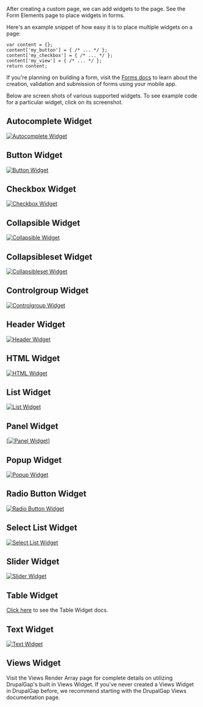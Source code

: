 

After creating a custom page, we can add widgets to the page. See the Form Elements page to place widgets in forms.

Here's an example snippet of how easy it is to place multiple widgets on a page:

```
var content = {};
content['my_button'] = { /* ... */ };
content['my_checkbox'] = { /* ... */ };
content['my_view'] = { /* ... */ };
return content;
```

If you're planning on building a form, visit the [Forms docs](/documentation/13_Forms/index.md) to learn about the creation, validation and submission of forms using your mobile app.

Below are screen shots of various supported widgets. To see example code for a particular widget, click on its screenshot.

## Autocomplete Widget

[![Autocomplete Widget](http://drupalgap.com/sites/default/files/autocomplete-mini.png)](Widgets/Autocomplete_Widget)

## Button Widget

[![Button Widget](http://drupalgap.com/sites/default/files/button-widget.png)](Widgets/Button_Widget)

## Checkbox Widget

[![Checkbox Widget](http://drupalgap.com/sites/default/files/checkbox.png)](Widgets/Checkbox_Widget)

## Collapsible Widget

[![Collapsible Widget](http://drupalgap.com/sites/default/files/collapsible-widget-open.png)](Widgets/Collapsible_Widget)

## Collapsibleset Widget

[![Collapsibleset Widget](http://drupalgap.com/sites/default/files/collapsibleset-widget-open.png)](Widgets/Collapsibleset_Widget)

## Controlgroup Widget

[![Controlgroup Widget](http://drupalgap.com/sites/default/files/controlgroup-widget.png)](Widgets/Controlgroup_Widget)

## Header Widget

[![Header Widget](http://drupalgap.com/sites/default/files/header-widget.png)](Widgets/Header_Widget)

## HTML Widget

[![HTML Widget](http://drupalgap.com/sites/default/files/html-widget.png)](Widgets/HTML_Widget)

## List Widget

[![List Widget](http://drupalgap.com/sites/default/files/list-widget.png)](Widgets/List_Widget)

## Panel Widget

[[![Panel Widget](http://drupalgap.com/sites/default/files/panel.png)](Widgets/Panels)]

## Popup Widget

[![Popup Widget](http://drupalgap.com/sites/default/files/popup-widget.png)](Widgets/Popup_Widget)

## Radio Button Widget

[![Radio Button Widget](http://drupalgap.com/sites/default/files/radio-button-widget.png)](Widgets/Radio_Button_Widget)

## Select List Widget

[![Select List Widget](http://drupalgap.com/sites/default/files/selectmenu-widget.png)](Widgets/Select_List_Widget)

## Slider Widget

[![Slider Widget](http://drupalgap.com/sites/default/files/slider.png)](Widgets/Slider_Widget)

## Table Widget

[Click here](/documentation/11_Widgets/Table_Widget.md) to see the Table Widget docs.

## Text Widget

[![Text Widget](http://drupalgap.com/sites/default/files/textarea-widget.png)](Widgets/)

## Views Widget

Visit the Views Render Array page for complete details on utilizing DrupalGap's built in Views Widget. If you've never created a Views Widget in DrupalGap before, we recommend starting with the DrupalGap Views documentation page.